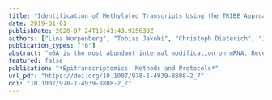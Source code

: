 ```yaml
---
title: "Identification of Methylated Transcripts Using the TRIBE Approach"
date: 2019-01-01
publishDate: 2020-07-24T16:41:43.925630Z
authors: ["Lina Worpenberg", "Tobias Jakobi", "Christoph Dieterich", "Jean-Yves Roignant"]
publication_types: ["6"]
abstract: "m6A is the most abundant internal modification on mRNA. Recent improvements of high-throughput sequencing techniques enables its detection at the transcriptome level, even at the nucleotide resolution. However most current techniques require large amounts of starting material to detect the modification. Here, we describe a complementary technique of standard meRIP-seq/miCLIP-seq approaches to identify methylated RNA using a low amount of material. We believe this approach can be applied in vivo to identify methylated targets in specific tissues or subpopulations of cells."
featured: false
publication: "*Epitranscriptomics: Methods and Protocols*"
url_pdf: "https://doi.org/10.1007/978-1-4939-8808-2_7"
doi: "10.1007/978-1-4939-8808-2_7"
---
```



